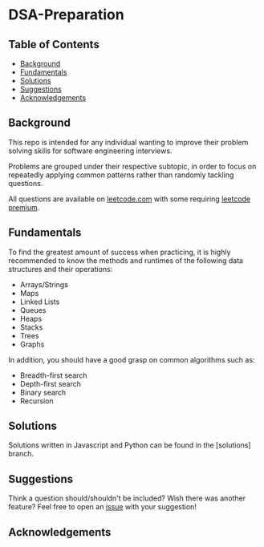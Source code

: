 # DSA-Preparation


## Table of Contents

- [Background](#background)
- [Fundamentals](#fundamentals)
- [Solutions](#solutions)
- [Suggestions](#suggestions)
- [Acknowledgements](#acknowledgements)

## Background

This repo is intended for any individual wanting to improve their problem
solving skills for software engineering interviews.

Problems are grouped under their respective subtopic, in order to focus on
repeatedly applying common patterns rather than randomly tackling questions.

All questions are available on [leetcode.com] with some requiring [leetcode premium]. 

## Fundamentals

To find the greatest amount of success when practicing, it is highly recommended
to know the methods and runtimes of the following data structures and their
operations:

- Arrays/Strings
- Maps
- Linked Lists
- Queues
- Heaps
- Stacks
- Trees
- Graphs

In addition, you should have a good grasp on common algorithms such as:

- Breadth-first search
- Depth-first search
- Binary search
- Recursion


## Solutions

Solutions written in Javascript and Python can be found in the [solutions] branch.

## Suggestions

Think a question should/shouldn't be included? Wish there was another feature?
Feel free to open an [issue] with your suggestion!
 
## Acknowledgements


[leetcode.com]: https://leetcode.com
[leetcode premium]: https://leetcode.com/subscribe/
[grokking the coding interview]: https://www.educative.io/courses/grokking-the-coding-interview
[issue]: https://github.com/Calebbii/DSA-preparation/issues/new

